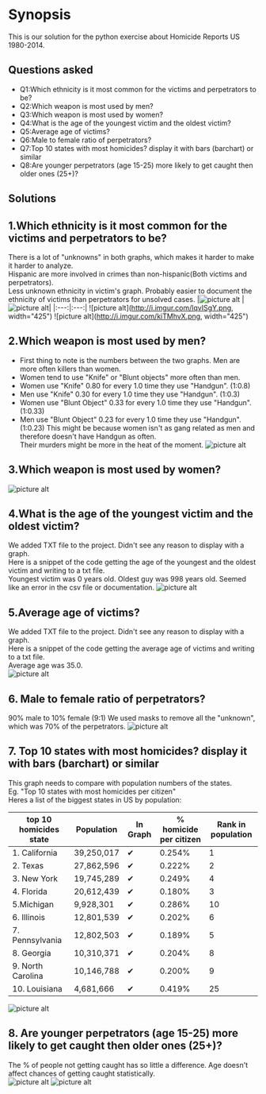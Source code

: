 Synopsis
=============
This is our solution for the python exercise about Homicide Reports US 1980-2014.

Questions asked
-------
 * Q1:Which ethnicity is it most common for the victims and perpetrators to be?
 * Q2:Which weapon is most used by men?
 * Q3:Which weapon is most used by women?
 * Q4:What is the age of the youngest victim and the oldest victim?
 * Q5:Average age of victims?
 * Q6:Male to female ratio of perpetrators?
 * Q7:Top 10 states with most homicides? display it with bars (barchart) or similar
 * Q8:Are younger perpetrators (age 15-25) more likely to get caught then older ones (25+)?

Solutions
-------
## 1.Which ethnicity is it most common for the victims and perpetrators to be?  
There is a lot of "unknowns" in both graphs, which makes it harder to make it harder to analyze.  
Hispanic are more involved in crimes than non-hispanic(Both victims and perpetrators).  
Less unknown ethnicity in victim's graph. Probably easier to document the ethnicity of victims than perpetrators for unsolved cases.
|![picture alt](http://i.imgur.com/lqvISgY.png) | ![picture alt](http://i.imgur.com/kiTMhvX.png)|
|:---:|:---:| 
![picture alt](http://i.imgur.com/lqvISgY.png, width="425")  ![picture alt](http://i.imgur.com/kiTMhvX.png, width="425")



## 2.Which weapon is most used by men?
 * First thing to note is the numbers between the two graphs. Men are more often killers than women.  
 * Women tend to use "Knife" or "Blunt objects" more often than men.  
 * Women use "Knife" 0.80 for every 1.0 time they use "Handgun". (1:0.8)  
 * Men use "Knife" 0.30 for every 1.0 time they use "Handgun". (1:0.3)
 * Women use "Blunt Object" 0.33 for every 1.0 time they use "Handgun". (1:0.33)  
 * Men use "Blunt Object" 0.23 for every 1.0 time they use "Handgun". (1:0.23)
This might be because women isn't as gang related as men and therefore doesn't have Handgun as often.  
Their murders might be more in the heat of the moment. 
![picture alt](http://i.imgur.com/9f7HiSa.png)

## 3.Which weapon is most used by women?
![picture alt](http://i.imgur.com/nyvX1Q7.png)

## 4.What is the age of the youngest victim and the oldest victim?
We added TXT file to the project. Didn't see any reason to display with a graph.  
Here is a snippet of the code getting the age of the youngest and the oldest victim and writing to a txt file.  
Youngest victim was 0 years old. Oldest guy was 998 years old. Seemed like an error in the csv file or documentation.
 ![picture alt](http://i.imgur.com/Zu0pSLS.jpg)

## 5.Average age of victims?
We added TXT file to the project. Didn't see any reason to display with a graph.  
Here is a snippet of the code getting the average age of victims and writing to a txt file.  
Average age was 35.0.  
![picture alt](http://i.imgur.com/Ti46wIl.jpg)

## 6. Male to female ratio of perpetrators?
90% male to 10% female (9:1) We used masks to remove all the "unknown", which was 70% of the perpetrators.
![picture alt](http://i.imgur.com/hOn1crU.png)

## 7. Top 10 states with most homicides? display it with bars (barchart) or similar
This graph needs to compare with population numbers of the states.  
Eg. "Top 10 states with most homicides per citizen"  
Heres a list of the biggest states in US by population:  

| top 10 homicides state    	| Population 	| In Graph 	| % homicide per citizen 	|  Rank in population 	|
|-------------------	|------------	|---	|--------	|----	|
| 1. California     	| 39,250,017 	| ✔ 	| 0.254% 	| 1  	|
| 2. Texas          	| 27,862,596 	| ✔ 	| 0.222% 	| 2	|
| 3. New York       	| 19,745,289 	| ✔ 	| 0.249% 	| 4 	|
| 4. Florida        	| 20,612,439 	| ✔ 	| 0.180% 	| 3 	|
| 5.Michigan       	| 9,928,301  	| ✔ 	| 0.286% 	|  10 	|
| 6. Illinois       	| 12,801,539 	| ✔ 	| 0.202% 	|  6 	|
| 7. Pennsylvania   	| 12,802,503 	| ✔ 	| 0.189% 	|  5 	|
| 8. Georgia        	| 10,310,371 	| ✔ 	| 0.204% 	|  8 	|
| 9. North Carolina 	| 10,146,788 	| ✔ 	| 0.200% 	|  9 	|
| 10. Louisiana     	| 4,681,666  	| ✔ 	| 0.419% 	| 25 	| 


![picture alt](http://i.imgur.com/RyLyWNR.png)

## 8. Are younger perpetrators (age 15-25) more likely to get caught then older ones (25+)?
The % of people not getting caught has so little a difference. Age doesn't affect chances of getting caught statistically.  
![picture alt](http://i.imgur.com/Gh4JYa5.png)
![picture alt](http://i.imgur.com/DFmFyuv.png)
